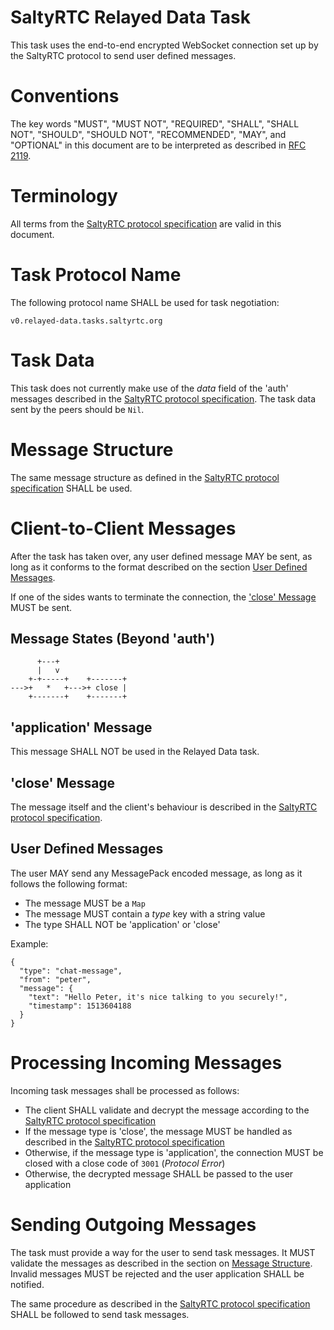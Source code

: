 # SaltyRTC Relayed Data Task

This task uses the end-to-end encrypted WebSocket connection set up by
the SaltyRTC protocol to send user defined messages.

# Conventions

The key words "MUST", "MUST NOT", "REQUIRED", "SHALL", "SHALL NOT",
"SHOULD", "SHOULD NOT", "RECOMMENDED", "MAY", and "OPTIONAL" in this
document are to be interpreted as described in
[RFC 2119](https://tools.ietf.org/html/rfc2119).

# Terminology

All terms from the [SaltyRTC protocol
specification](./Protocol.md#terminology) are valid in this document.

# Task Protocol Name

The following protocol name SHALL be used for task negotiation:

`v0.relayed-data.tasks.saltyrtc.org`

# Task Data

This task does not currently make use of the *data* field of the 'auth'
messages described in the [SaltyRTC protocol
specification](./Protocol.md#auth-message). The task data sent by the
peers should be `Nil`.

# Message Structure

The same message structure as defined in the [SaltyRTC protocol
specification](./Protocol.md#message-structure) SHALL be used.

# Client-to-Client Messages

After the task has taken over, any user defined message MAY be sent, as
long as it conforms to the format described on the section [User Defined
Messages](#user-defined-messages).

If one of the sides wants to terminate the connection, the ['close'
Message](#close-message) MUST be sent.

## Message States (Beyond 'auth')

```
      +---+
      |   v
    +-+-----+    +-------+
--->+   *   +--->+ close |
    +-------+    +-------+
```

## 'application' Message

This message SHALL NOT be used in the Relayed Data task.

## 'close' Message

The message itself and the client's behaviour is described in the
[SaltyRTC protocol specification](./Protocol.md#close-message).

## User Defined Messages

The user MAY send any MessagePack encoded message, as long as it follows
the following format:

* The message MUST be a `Map`
* The message MUST contain a *type* key with a string value
* The type SHALL NOT be 'application' or 'close'

Example:

```
{
  "type": "chat-message",
  "from": "peter",
  "message": {
    "text": "Hello Peter, it's nice talking to you securely!",
    "timestamp": 1513604188
  }
}
```

# Processing Incoming Messages

Incoming task messages shall be processed as follows:

* The client SHALL validate and decrypt the message according to the
  [SaltyRTC protocol specification](./Protocol.md#receiving-a-signalling-message)
* If the message type is 'close', the message MUST be handled as
  described in the
  [SaltyRTC protocol specification](./Protocol.md#close-message)
* Otherwise, if the message type is 'application', the connection MUST
  be closed with a close code of `3001` (*Protocol Error*)
* Otherwise, the decrypted message SHALL be passed to the user
  application

# Sending Outgoing Messages

The task must provide a way for the user to send task messages. It MUST
validate the messages as described in the section on [Message
Structure](#user-defined-messages). Invalid messages MUST be rejected
and the user application SHALL be notified.

The same procedure as described in the [SaltyRTC protocol
specification](./Protocol.md#sending-a-signalling-message) SHALL be
followed to send task messages.
